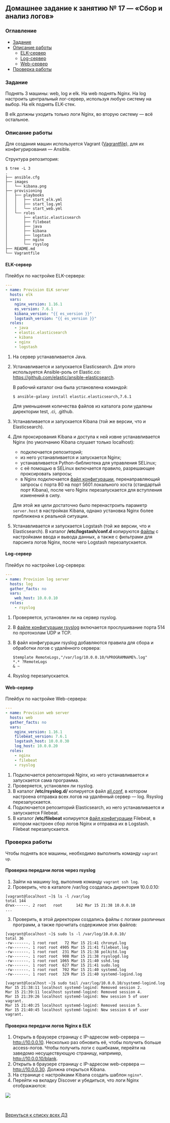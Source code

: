 ## Домашнее задание к занятию № 17 — «Сбор и анализ логов»    <!-- omit in toc -->

### Оглавление  <!-- omit in toc -->

- [Задание](#Задание)
- [Описание работы](#Описание-работы)
  - [ELK-сервер](#elk-сервер)
  - [Log-сервер](#log-сервер)
  - [Web-сервер](#web-сервер)
- [Проверка работы](#Проверка-работы)

### Задание

Поднять 3 машины: web, log и elk. На web поднять Nginx. На log настроить центральный лог-сервер, используя любую систему на выбор. На elk поднять ELK-стек.

В elk должны уходить только логи Nginx, во вторую систему — всё остальное.

### Описание работы

Для создания машин используется Vagrant ([Vagrantfile](Vagrantfile)), для их конфигурирования — Ansible.

Структура репозитория:

```console
$ tree -L 3
.
├── ansible.cfg
├── images
│   └── kibana.png
├── provisioning
│   ├── playbooks
│   │   ├── start_elk.yml
│   │   ├── start_log.yml
│   │   └── start_web.yml
│   └── roles
│       ├── elastic.elasticsearch
│       ├── filebeat
│       ├── java
│       ├── kibana
│       ├── logstash
│       ├── nginx
│       └── rsyslog
├── README.md
└── Vagrantfile
```

#### ELK-сервер

Плейбук по настройке ELK-сервера:

```yml
---
- name: Provision ELK server
  hosts: elk
  vars:
    nginx_version: 1.16.1
    es_version: 7.6.1
    kibana_version: "{{ es_version }}"
    logstash_version: "{{ es_version }}"
  roles:
    - java
    - elastic.elasticsearch
    - kibana
    - nginx
    - logstash
```

1. На сервер устанавливается Java.
2. Устанавливается и запускается Elasticsearch. Для этого используется Ansible-роль от Elastic.co: https://github.com/elastic/ansible-elasticsearch.

    В рабочий каталог она была установлена командой:

    ```console
    $ ansible-galaxy install elastic.elasticsearch,7.6.1
    ```

    Для уменьшения количества файлов из каталога роли удалены директории test, .ci, .github.

3. Устанавливается и запускается Kibana (той же версии, что и Elasticsearch).
4. Для проксирования Kibana и доступа к ней извне устанавливается Nginx (по умолчанию Kibana слушает только localhost):

    - подключается репозиторий;
    - из него устанавливается и запускается Nginx;
    - устанавливается Python-библиотека для управления SELinux;
    - с её помощью в SELinux включается правило, разрешающее проксировать запросы;
    - в Nginx подключается [файл конфигурации](provisioning/roles/nginx/templates/default.conf.j2), перенаправляющий запросы с порта 80 на порт 5601 локального хоста (стандартый порт Kibana), после чего Nginx перезапускается для вступления изменений в силу.

    Для этой же цели достаточно было перенастроить параметр `server.host` в настройках Kibana, однако установка Nginx более приближена к реальной ситуации.

5. Устанавливается и запускается Logstash (той же версии, что и Elasticsearch). В каталог **/etc/logstash/conf.d** копируются [файлы](provisioning/roles/logstash/files) с настройками ввода и вывода данных, а также с фильтрами для парсинга логов Nginx, после чего Logstash перезапускается.

#### Log-сервер

Плейбук по настройке Log-сервера:

```yml
---
- name: Provision log server
  hosts: log
  gather_facts: no
  vars:
    web_host: 10.0.0.10
  roles:
    - rsyslog
```

1. Проверяется, установлен ли на сервер rsyslog.
2. В [файле конфигурации rsyslog](provisioning/roles/rsyslog/templates/server-rsyslog.conf.j2) включается прослушивание порта 514 по протоколам UDP и TCP.
3. В файл конфигурации rsyslog добавляются правила для сбора и обработки логов с удалённого сервера:

    ```
    $template RemoteLogs,"/var/log/10.0.0.10/%PROGRAMNAME%.log"
    *.* ?RemoteLogs
    & ~
    ```

4. Rsyslog перезапускается.

#### Web-сервер

Плейбук по настройке Web-сервера:

```yml
---
- name: Provision web server
  hosts: web
  gather_facts: no
  vars:
    nginx_version: 1.16.1
    filebeat_version: 7.6.1
    logstash_host: 10.0.0.30
    log_host: 10.0.0.20
  roles:
    - nginx
    - filebeat
    - rsyslog
```

1. Подключается репозиторий Nginx, из него устанавливается и запускается сама программа.
2. Проверяется, установлен ли rsyslog.
3. В каталог **/etc/rsyslog.d/** копируется файл [all.conf](provisioning/roles/rsyslog/templates/all.conf.j2), в котором настроена отправка всех логов на удалённый сервер — log. Rsyslog перезапускается.
4. Подключается репозиторий Elasticsearch, из него устанавливается и запускается Filebeat.
5. В каталог **/etc/filebeat** копируется [файл конфигурации](provisioning/roles/filebeat/templates/filebeat.yml.j2) Filebeat, в котором настроен сбор логов Nginx и отправка их в Logstash. Filebeat перезапускается.

### Проверка работы

Чтобы поднять все машины, необходимо выполнить команду `vagrant up`.

#### Проверка передачи логов через rsyslog

1. Зайти на машину log, выполнив команду `vagrant ssh log`.
2. Проверить, что в каталоге /var/log создалась директория 10.0.0.10:

```console
[vagrant@localhost ~]$ ls -l /var/log
total 144
drwx------. 2 root   root      142 Mar 15 21:38 10.0.0.10
...
```

3. Проверить, в этой директории создались файлы с логами различных программ, а также прочитать содержимое этих файлов:

```console
[vagrant@localhost ~]$ sudo ls -l /var/log/10.0.0.10/
total 36
-rw-------. 1 root root   72 Mar 15 21:41 chronyd.log
-rw-------. 1 root root 4905 Mar 15 21:41 filebeat.log
-rw-------. 1 root root  231 Mar 15 21:38 polkitd.log
-rw-------. 1 root root  908 Mar 15 21:38 rsyslogd.log
-rw-------. 1 root root 1065 Mar 15 21:40 sshd.log
-rw-------. 1 root root  627 Mar 15 21:41 sudo.log
-rw-------. 1 root root  702 Mar 15 21:40 systemd.log
-rw-------. 1 root root  329 Mar 15 21:40 systemd-logind.log

[vagrant@localhost ~]$ sudo tail /var/log/10.0.0.10/systemd-logind.log
Mar 15 21:38:11 localhost systemd-logind: Removed session 2.
Mar 15 21:39:11 localhost systemd-logind: Removed session 4.
Mar 15 21:39:26 localhost systemd-logind: New session 5 of user vagrant.
Mar 15 21:40:25 localhost systemd-logind: Removed session 5.
Mar 15 21:40:45 localhost systemd-logind: New session 6 of user vagrant.
```

#### Проверка передачи логов Nginx в ELK

1. Открыть в браузере страницу с IP-адресом web-сервера — http://10.0.0.10. Несколько раз обновить её, чтобы получить больше access-логов. Чтобы получить логи с ошибками, перейти на заведомо несуществующую страницу, например, http://10.0.0.10/blank.
2. Открыть в браузере страницу с IP-адресом web-сервера — http://10.0.0.30. Должна открыться Kibana.
3. На странице с настройками Kibana создать шаблон `nginx*`.
4. Перейти на вкладку Discover и убедиться, что логи Nginx отображаются:

  ![](images/kibana.png)


<br/>

[Вернуться к списку всех ДЗ](../README.md)